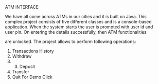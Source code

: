 ATM INTERFACE

We have all come across ATMs in our cities and it is built on Java. This complex project consists of five different classes and is a console-based application. When the system starts the user is prompted with user id and user pin. On entering the details successfully, then ATM functionalities

are unlocked. The project allows to perform following operations:

1. Transactions History
2. Withdraw
3. 3. Deposit
4. Transfer
5. Quit
For Demo Click
